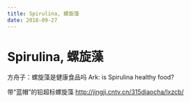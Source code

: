 ```yaml
---
title: Spirulina, 螺旋藻
date: 2018-09-27
---
```

# Spirulina, 螺旋藻
方舟子：螺旋藻是健康食品吗
Ark: is Spirulina healthy food?

带“蓝帽”的铅超标螺旋藻
http://jingji.cntv.cn/315diaocha/lxzcb/